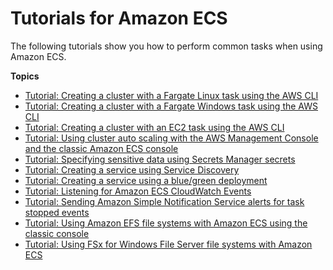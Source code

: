 # Tutorials for Amazon ECS<a name="ecs-tutorials"></a>

The following tutorials show you how to perform common tasks when using Amazon ECS\.

**Topics**
+ [Tutorial: Creating a cluster with a Fargate Linux task using the AWS CLI](ECS_AWSCLI_Fargate.md)
+ [Tutorial: Creating a cluster with a Fargate Windows task using the AWS CLI](ECS_AWSCLI_Fargate_windows.md)
+ [Tutorial: Creating a cluster with an EC2 task using the AWS CLI](ECS_AWSCLI_EC2.md)
+ [Tutorial: Using cluster auto scaling with the AWS Management Console and the classic Amazon ECS console](tutorial-cluster-auto-scaling-console.md)
+ [Tutorial: Specifying sensitive data using Secrets Manager secrets](specifying-sensitive-data-tutorial.md)
+ [Tutorial: Creating a service using Service Discovery](create-service-discovery.md)
+ [Tutorial: Creating a service using a blue/green deployment](create-blue-green.md)
+ [Tutorial: Listening for Amazon ECS CloudWatch Events](ecs_cwet.md)
+ [Tutorial: Sending Amazon Simple Notification Service alerts for task stopped events](ecs_cwet2.md)
+ [Tutorial: Using Amazon EFS file systems with Amazon ECS using the classic console](tutorial-efs-volumes.md)
+ [Tutorial: Using FSx for Windows File Server file systems with Amazon ECS](tutorial-wfsx-volumes.md)